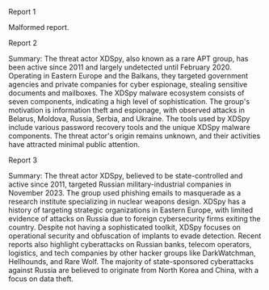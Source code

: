 
Report 1

Malformed report.





Report 2

Summary:
The threat actor XDSpy, also known as a rare APT group, has been active since 2011 and largely undetected until February 2020. Operating in Eastern Europe and the Balkans, they targeted government agencies and private companies for cyber espionage, stealing sensitive documents and mailboxes. The XDSpy malware ecosystem consists of seven components, indicating a high level of sophistication. The group's motivation is information theft and espionage, with observed attacks in Belarus, Moldova, Russia, Serbia, and Ukraine. The tools used by XDSpy include various password recovery tools and the unique XDSpy malware components. The threat actor's origin remains unknown, and their activities have attracted minimal public attention.





Report 3

Summary:
The threat actor XDSpy, believed to be state-controlled and active since 2011, targeted Russian military-industrial companies in November 2023. The group used phishing emails to masquerade as a research institute specializing in nuclear weapons design. XDSpy has a history of targeting strategic organizations in Eastern Europe, with limited evidence of attacks on Russia due to foreign cybersecurity firms exiting the country. Despite not having a sophisticated toolkit, XDSpy focuses on operational security and obfuscation of implants to evade detection. Recent reports also highlight cyberattacks on Russian banks, telecom operators, logistics, and tech companies by other hacker groups like DarkWatchman, Hellhounds, and Rare Wolf. The majority of state-sponsored cyberattacks against Russia are believed to originate from North Korea and China, with a focus on data theft.


